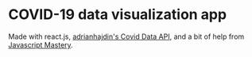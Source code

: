 # COVID-19 data visualization app

Made with react.js, [adrianhajdin's Covid Data API](https://github.com/adrianhajdin/project_corona_tracker), and a bit of help from [Javascript Mastery](https://www.youtube.com/channel/UCmXmlB4-HJytD7wek0Uo97A).
